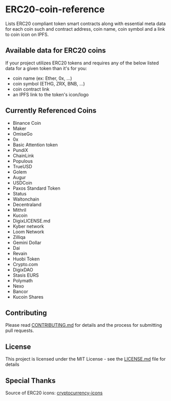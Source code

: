 # ERC20-coin-reference

Lists ERC20 compliant token smart contracts along with essential meta data for each coin such and contract address, coin name, coin symbol and a link to coin icon on IPFS.

## Available data for ERC20 coins

If your project utilizes ERC20 tokens and requires any of the below listed data for a given token than it's for you:

- coin name (ex: Ether, 0x, ...)
- coin symbol (ETHG, ZRX, BNB, ...)
- coin contract link
- an IPFS link to the token's icon/logo

## Currently Referenced Coins

- Binance Coin
- Maker
- OmiseGo
- 0x
- Basic Attention token
- PundiX
- ChainLink
- Populous
- TrueUSD
- Golem
- Augur
- USDCoin
- Paxos Standard Token
- Status
- Waltonchain
- Decentraland
- Mithril
- Kucoin
- DigixLICENSE.md
- Kyber network
- Loom Network
- Zilliqa
- Gemini Dollar
- Dai
- Revain
- Huobi Token
- Crypto.com
- DigixDAO
- Stasis EURS
- Polymath
- Nexo
- Bancor
- Kucoin Shares 

## Contributing

Please read [CONTRIBUTING.md](https://gist.github.com/PurpleBooth/b24679402957c63ec426) for details and the process for submitting pull requests.

## License

This project is licensed under the MIT License - see the [LICENSE.md](https://github.com/horizontalsystems/ERC20-coin-reference/blob/master/LICENSE) file for details

## Special Thanks

Source of ERC20 icons: [cryptocurrency-icons](https://github.com/atomiclabs/cryptocurrency-icons)
